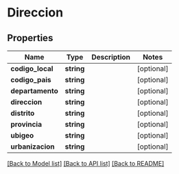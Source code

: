 # Direccion

## Properties
Name | Type | Description | Notes
------------ | ------------- | ------------- | -------------
**codigo_local** | **string** |  | [optional] 
**codigo_pais** | **string** |  | [optional] 
**departamento** | **string** |  | [optional] 
**direccion** | **string** |  | [optional] 
**distrito** | **string** |  | [optional] 
**provincia** | **string** |  | [optional] 
**ubigeo** | **string** |  | [optional] 
**urbanizacion** | **string** |  | [optional] 

[[Back to Model list]](../../README.md#documentation-for-models) [[Back to API list]](../../README.md#documentation-for-api-endpoints) [[Back to README]](../../README.md)

